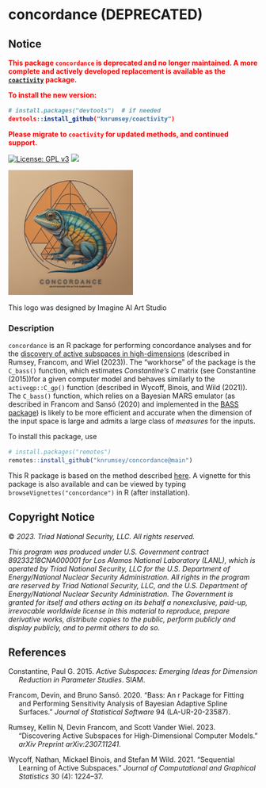 concordance (DEPRECATED)
================

## Notice

<div style="color: red; font-weight: bold;">

This package **`concordance` is deprecated** and no longer maintained. A
more complete and actively developed replacement is available as the
**[`coactivity`](https://github.com/knrumsey/coactivity)** package.

To install the new version:

``` r
# install.packages("devtools")  # if needed
devtools::install_github("knrumsey/coactivity")
```

Please migrate to `coactivity` for updated methods, and continued
support.

</div>

[![License: GPL
v3](https://img.shields.io/badge/License-BSD_3-blue.svg)](https://www.gnu.org/licenses/gpl-3.0)
[![](https://img.shields.io/badge/devel%20version-1.0.0-purple.svg)](https://github.com/knrumsey/concordance)

<!-- README.md is generated from README.Rmd. Please edit that file -->

<div class="figure">

<img src="inst/logos/CONCORDANCE.png" alt="This logo was designed by Imagine AI Art Studio" width="50%" />
<p class="caption">

This logo was designed by Imagine AI Art Studio
</p>

</div>

### Description

`concordance` is an R package for performing concordance analyses and
for the [discovery of active subspaces in
high-dimensions](https://arxiv.org/pdf/2307.11241.pdf) (described in
Rumsey, Francom, and Wiel (2023)). The “workhorse” of the package is the
`C_bass()` function, which estimates *Constantine’s* $C$ matrix (see
Constantine (2015))for a given computer model and behaves similarly to
the `activegp::C_gp()` function (described in Wycoff, Binois, and Wild
(2021)). The `C_bass()` function, which relies on a Bayesian MARS
emulator (as described in Francom and Sansó (2020) and implemented in
the [BASS package](https://CRAN.R-project.org/package=BASS)) is likely
to be more efficient and accurate when the dimension of the input space
is large and admits a large class of *measures* for the inputs.

To install this package, use

``` r
# install.packages("remotes")
remotes::install_github("knrumsey/concordance@main")
```

This R package is based on the method described
[here](https://arxiv.org/pdf/2307.11241.pdf). A vignette for this
package is also available and can be viewed by typing
`browseVignettes("concordance")` in R (after installation).

## Copyright Notice

© *2023. Triad National Security, LLC. All rights reserved.*

*This program was produced under U.S. Government contract
89233218CNA000001 for Los Alamos National Laboratory (LANL), which is
operated by Triad National Security, LLC for the U.S. Department of
Energy/National Nuclear Security Administration. All rights in the
program are reserved by Triad National Security, LLC, and the U.S.
Department of Energy/National Nuclear Security Administration. The
Government is granted for itself and others acting on its behalf a
nonexclusive, paid-up, irrevocable worldwide license in this material to
reproduce, prepare derivative works, distribute copies to the public,
perform publicly and display publicly, and to permit others to do so.*

## References

<div id="refs" class="references csl-bib-body hanging-indent"
entry-spacing="0">

<div id="ref-constantine2015active" class="csl-entry">

Constantine, Paul G. 2015. *Active Subspaces: Emerging Ideas for
Dimension Reduction in Parameter Studies*. SIAM.

</div>

<div id="ref-francom2020bass" class="csl-entry">

Francom, Devin, and Bruno Sansó. 2020. “Bass: An r Package for Fitting
and Performing Sensitivity Analysis of Bayesian Adaptive Spline
Surfaces.” *Journal of Statistical Software* 94 (LA-UR-20-23587).

</div>

<div id="ref-rumsey2023discovering" class="csl-entry">

Rumsey, Kellin N, Devin Francom, and Scott Vander Wiel. 2023.
“Discovering Active Subspaces for High-Dimensional Computer Models.”
*arXiv Preprint arXiv:2307.11241*.

</div>

<div id="ref-wycoff2021sequential" class="csl-entry">

Wycoff, Nathan, Mickael Binois, and Stefan M Wild. 2021. “Sequential
Learning of Active Subspaces.” *Journal of Computational and Graphical
Statistics* 30 (4): 1224–37.

</div>

</div>
